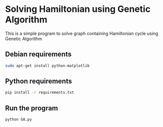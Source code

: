 # Solving Hamiltonian using Genetic Algorithm
This is a simple program to solve graph containing Hamiltonian cycle using
Genetic Algorithm


## Debian requirements
```bash
sudo apt-get install python-matplotlib
```

## Python requirements
```bash
pip install -r requirements.txt
```

## Run the program
```bash
python GA.py
```
